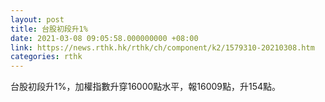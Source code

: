 ```yaml
---
layout: post
title: 台股初段升1%
date: 2021-03-08 09:05:58.000000000 +08:00
link: https://news.rthk.hk/rthk/ch/component/k2/1579310-20210308.htm
categories: rthk
---
```


台股初段升1%，加權指數升穿16000點水平，報16009點，升154點。
